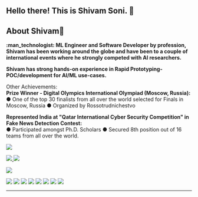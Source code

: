 

<!--
### Hi there 👋
**sonishivam10/sonishivam10** is a ✨ _special_ ✨ repository because its `README.md` (this file) appears on your GitHub profile.
Here are some ideas to get you started:
-->


<h2 align="left">
  Hello there! This is Shivam Soni. 👋
</h2>

<h2 >
  About Shivam👼️
</h2>
<p align="left">
  <b>:man_technologist: ML Engineer and Software Developer by profession,
 Shivam has been working around the globe and have been to a couple of
 international events where he strongly competed with AI researchers.<br>

Shivam has strong hands-on experience in Rapid Prototyping- POC/development for AI/ML use-cases.
</b>
<br>

Other Achievements:
<br>
<b>Prize Winner - Digital Olympics International Olympiad (Moscow, Russia):</b>
<br>
● One of the top 30 finalists from all over the world selected for Finals in Moscow, Russia
● Organized by Rossotrudnichestvo

<b>Represented India at "Qatar International Cyber Security Competition" in Fake News Detection Contest:</b>
<br>
● Participated amongst Ph.D. Scholars
● Secured 8th position out of 16 teams from all over the world.
</p>
<p align="left">  
  <img align=center src="https://github-readme-stats.vercel.app/api?username=sonishivam10&show_icons=true&theme=gotham">
</p>
<p align="left">
  <a href="https://github.com/sonishivam10">
    <img src="https://badges.pufler.dev/visits/sonishivam10/sonishivam10?style=flat-square&color=black&logo=github">
  </a>
  <a href="https://github.com/sonishivam10?tab=repositories">
    <img src="https://badges.pufler.dev/repos/sonishivam10?style=flat-square&color=black&logo=github">
  </a>
</p>
<p align="left">
  <a href="https://github.com/sonishivam10">
    <img src="https://img.shields.io/github/followers/sonishivam10?style=social">
  </a>
</p>
<p align="left">
  <img src="https://img.shields.io/badge/Machine Learning -aqua">
  <img src="https://img.shields.io/badge/Deep Learning-red">
  <img src="https://img.shields.io/badge/Python3 -blue"> 
  <img src="https://img.shields.io/badge/HTML5 -orange"> 
  <img src="https://img.shields.io/badge/CSS3 -green"> 
  <img src="https://img.shields.io/badge/Javascript -yellow"> 
  <img src="https://img.shields.io/badge/Git -grey"> 
  <img src="https://img.shields.io/badge/Flask -crimson"> 
</p>
<hr>

